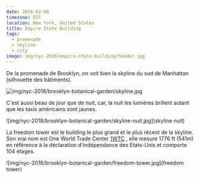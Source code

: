 ```yaml
---
date: 2018-02-08
timezone: EST
location: New York, United States
title: Empire State Building
tags:
  - promenade
  - skyline
  - city
image: img/nyc-2018/empire-state-building/header.jpg
---
```

  
  De la promenade de Brooklyn, on voit bien la skyline du sud de Manhattan (silhouette des bâtiments).

![img/nyc-2018/brooklyn-botanical-garden/skyline.jpg](skyline)

C'est aussi beau de jour que de nuit, car, la nuit les lumières brillent autant que les taxis américains sont jaunes.

![img/nyc-2018/brooklyn-botanical-garden/skyline-nuit.jpg](skyline nuit)

La freedom tower est le building le plus grand et le plus récent de la skyline. Son vrai nom est One World Trade Center [1WTC](https://fr.wikipedia.org/wiki/One_World_Trade_Center) , elle mesure 1776 ft (541m) en référence à la déclaration d'indépendance des Etats-Unis et comporte 104 étages. 


![img/nyc-2018/brooklyn-botanical-garden/freedom-tower.jpg](freedom tower)



